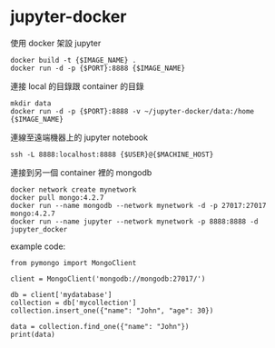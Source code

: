 # jupyter-docker
使用 docker 架設 jupyter
```
docker build -t {$IMAGE_NAME} .
docker run -d -p {$PORT}:8888 {$IMAGE_NAME}
```

連接 local 的目錄跟 container 的目錄
```
mkdir data
docker run -d -p {$PORT}:8888 -v ~/jupyter-docker/data:/home {$IMAGE_NAME}
```

連線至遠端機器上的 jupyter notebook
```
ssh -L 8888:localhost:8888 {$USER}@{$MACHINE_HOST}
```

連接到另一個 container 裡的 mongodb
```
docker network create mynetwork
docker pull mongo:4.2.7
docker run --name mongodb --network mynetwork -d -p 27017:27017 mongo:4.2.7
docker run --name jupyter --network mynetwork -p 8888:8888 -d jupyter_docker
```

example code:
```
from pymongo import MongoClient

client = MongoClient('mongodb://mongodb:27017/')

db = client['mydatabase']
collection = db['mycollection']
collection.insert_one({"name": "John", "age": 30})

data = collection.find_one({"name": "John"})
print(data)
```
